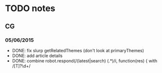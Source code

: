 # TODO notes

## CG

### 05/06/2015

   * DONE: fix slurp getRelatedThemes (don't look at primaryThemes)
   * DONE: add article details
   * DONE: combine robot.respond(/(latest|search) (.*)/i, function(res) { with /[T]?\d+/